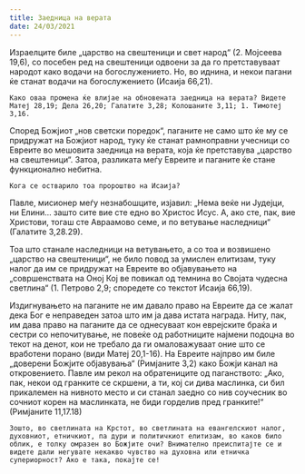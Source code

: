 ```yaml
---
title: Заедница на верата 
date: 24/03/2021
---
```


Израелците биле „царство на свештеници и свет народ“ (2. Мојсеева 19,6), со посебен ред на свештеници одвоени за да го претставуваат народот како водачи на богослужението. Но, во иднина, и некои пагани ќе станат водачи на богослужението (Исаија 66,21).

`Како оваа промена ќе влијае на обновената заедница на верата? Видете Матеј 28,19; Дела 26,20; Галатите 3,28; Колошаните 3,11; 1. Тимотеј 3,16.`

Според Божјиот „нов светски поредок“, паганите не само што ќе му се придружат на Божјиот народ, туку ќе станат рамноправни учесници со Евреите во мешовита заедница на верата, која ќе претставува „царство на свештеници“. Затоа, разликата меѓу Евреите и паганите ќе стане функционално небитна.

`Кога се остварило тоа пророштво на Исаија?`

Павле, мисионер меѓу незнабошците, изјавил: „Нема веќе ни Јудејци, ни Елини... зашто сите вие сте едно во Христос Исус. А, ако сте, пак, вие Христови, тогаш сте Авраамово семе, и по ветување наследници“ (Галатите 3,28.29).

Тоа што станале наследници на ветувањето, а со тоа и возвишено „царство на свештеници“, не било повод за умислен елитизам, туку налог да им се придружат на Евреите во објавувањето на „совршенствата на Оној Кој ве повикал од темнина во Својата чудесна светлина“ (1. Петрово 2,9; споредете со текстот Исаија 66,19).

Издигнувањето на паганите не им давало право на Евреите да се жалат дека Бог е неправеден затоа што им ја дава истата награда. Ниту, пак, им дава право на паганите да се однесуваат кон еврејските браќа и сестри со непочитување, не повеќе од работниците најмени подоцна во текот на денот, кои не требало да ги омаловажуваат оние што се вработени порано (види Матеј 20,1-16). На Евреите најпрво им биле „доверени Божјите објавувања“ (Римјаните 3,2) како Божји канал на откровението. Павле им рекол на обратениците од паганството: „Ако, пак, некои од гранките се скршени, а ти, кој си дива маслинка, си бил прикалемен на нивното место и си станал заедно со нив соучесник во сочниот корен на маслинката, не биди горделив пред гранките!“ (Римјаните 11,17.18)

`Зошто, во светлината на Крстот, во светлината на евангелскиот налог, духовниот, етничкиот, па дури и политичкиот елитизам, во каков било облик, е толку омразен во Божјите очи? Внимателно преиспитајте се и видете дали негувате некакво чувство на духовна или етничка супериорност? Ако е така, покајте се!`